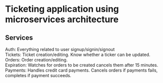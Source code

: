# Ticketing application using microservices architecture

## Services

<bold>Auth</bold>: Everything related to user signup/signin/signout <br />
Tickets: Ticket creation/editing. Know whether a ticker can be updated. <br />
Orders: Order creation/editing. <br />
Expiration: Watches for orders to be created cancels them after 15 minutes. <br />
Payments: Handles credit card payments. Cancels orders if payments fails, completes if payment succeeds. <br />
